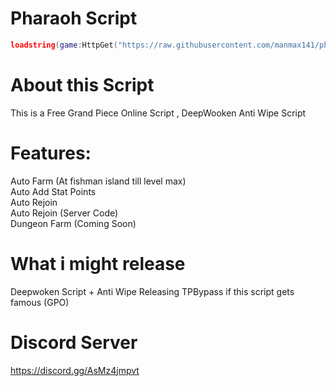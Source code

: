 # Pharaoh Script

```lua
loadstring(game:HttpGet("https://raw.githubusercontent.com/manmax141/pharaoh/main/main", true))()
```

# About this Script
This is a Free Grand Piece Online Script , DeepWooken Anti Wipe Script

# Features:
Auto Farm (At fishman island till level max)<br />
Auto Add Stat Points<br />
Auto Rejoin<br />
Auto Rejoin (Server Code)<br />
Dungeon Farm (Coming Soon)<br />

# What i might release
Deepwoken Script + Anti Wipe
Releasing TPBypass if this script gets famous (GPO)

# Discord Server
https://discord.gg/AsMz4jmpvt
